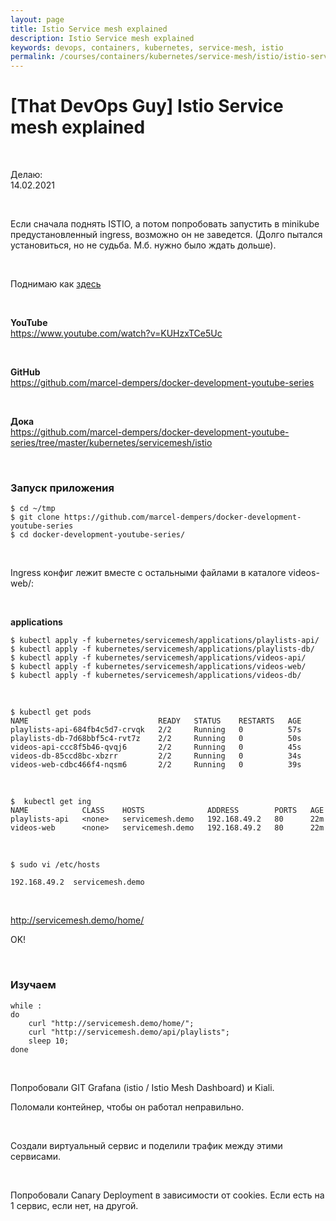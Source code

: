 ```yaml
---
layout: page
title: Istio Service mesh explained
description: Istio Service mesh explained
keywords: devops, containers, kubernetes, service-mesh, istio
permalink: /courses/containers/kubernetes/service-mesh/istio/istio-service-mesh-explained/
---
```


# [That DevOps Guy] Istio Service mesh explained

<br/>

Делаю:  
14.02.2021

<br/>

Если сначала поднять ISTIO, а потом попробовать запустить в minikube предустановленный ingress, возможно он не заведется. (Долго пытался установиться, но не судьба. М.б. нужно было ждать дольше).

<br/>

Поднимаю как <a href="/tools/containers/kubernetes/tools/service-mesh/istio/setup/">здесь</a>

<br/>

**YouTube**  
https://www.youtube.com/watch?v=KUHzxTCe5Uc

<br/>

**GitHub**  
https://github.com/marcel-dempers/docker-development-youtube-series

<br/>

**Дока**  
https://github.com/marcel-dempers/docker-development-youtube-series/tree/master/kubernetes/servicemesh/istio

<br/>

### Запуск приложения

```
$ cd ~/tmp
$ git clone https://github.com/marcel-dempers/docker-development-youtube-series
$ cd docker-development-youtube-series/
```

<br/>

Ingress конфиг лежит вместе с остальными файлами в каталоге videos-web/:

<br/>

**applications**

```
$ kubectl apply -f kubernetes/servicemesh/applications/playlists-api/
$ kubectl apply -f kubernetes/servicemesh/applications/playlists-db/
$ kubectl apply -f kubernetes/servicemesh/applications/videos-api/
$ kubectl apply -f kubernetes/servicemesh/applications/videos-web/
$ kubectl apply -f kubernetes/servicemesh/applications/videos-db/
```

<br/>

```
$ kubectl get pods
NAME                             READY   STATUS    RESTARTS   AGE
playlists-api-684fb4c5d7-crvqk   2/2     Running   0          57s
playlists-db-7d68bbf5c4-rvt7z    2/2     Running   0          50s
videos-api-ccc8f5b46-qvqj6       2/2     Running   0          45s
videos-db-85ccd8bc-xbzrr         2/2     Running   0          34s
videos-web-cdbc466f4-nqsm6       2/2     Running   0          39s
```

<br/>

```
$  kubectl get ing
NAME            CLASS    HOSTS              ADDRESS        PORTS   AGE
playlists-api   <none>   servicemesh.demo   192.168.49.2   80      22m
videos-web      <none>   servicemesh.demo   192.168.49.2   80      22m
```

<br/>

```
$ sudo vi /etc/hosts
```

```
192.168.49.2  servicemesh.demo
```

<br/>

http://servicemesh.demo/home/

OK!

<br/>

### Изучаем

```
while :
do
    curl "http://servicemesh.demo/home/";
    curl "http://servicemesh.demo/api/playlists";
    sleep 10;
done
```

<br/>

Попробовали GIT Grafana (istio / Istio Mesh Dashboard) и Kiali.

Поломали контейнер, чтобы он работал неправильно.

<br/>

Создали виртуальный сервис и поделили трафик между этими сервисами.

<br/>

Попробовали Canary Deployment в зависимости от cookies. Если есть на 1 сервис, если нет, на другой.
